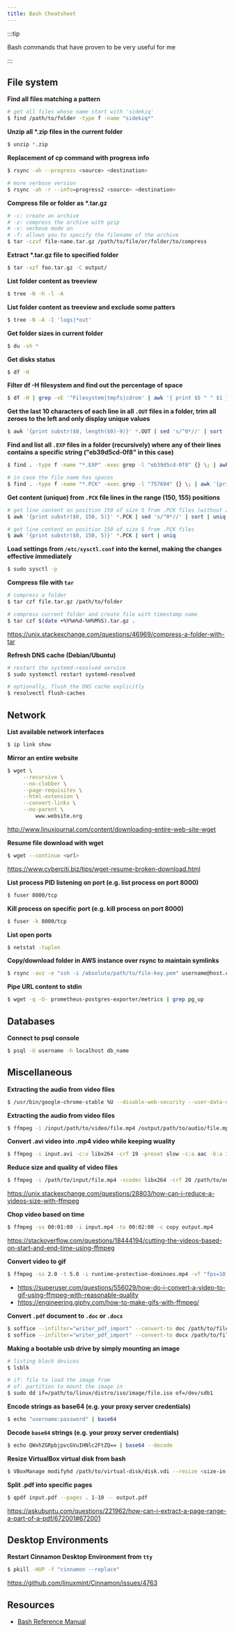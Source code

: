 ```yaml
---
title: Bash Cheatsheet
---
```


:::tip

Bash commands that have proven to be very useful for me

:::

## File system

**Find all files matching a pattern**

```bash
# get all files whose name start with 'sidekiq'
$ find /path/to/folder -type f -name "sidekiq*"
```

**Unzip all \*.zip files in the current folder**

```bash
$ unzip *.zip
```

**Replacement of cp command with progress info**

```bash
$ rsync -ah --progress <source> <destination>

# more verbose version
$ rsync -ah -r --info=progress2 <source> <destination>
```

**Compress file or folder as \*.tar.gz**

```bash
# -c: create an archive
# -z: compress the archive with gzip
# -v: verbose mode on
# -f: allows you to specify the filename of the archive
$ tar -czvf file-name.tar.gz /path/to/file/or/folder/to/compress
```

**Extract \*.tar.gz file to specified folder**
```bash
$ tar -xzf foo.tar.gz -C output/
```

**List folder content as treeview**
```bash
$ tree -N -h -l -A
```

**List folder content as treeview and exclude some patters**
```bash
$ tree -N -A -I 'logs|*out'
```

**Get folder sizes in current folder**
```bash
$ du -sh *
```

**Get disks status**
```bash
$ df -H
```

**Filter df -H filesystem and find out the percentage of space**
```bash
$ df -H | grep -vE '^Filesystem|tmpfs|cdrom' | awk '{ print $5 " " $1 }'
```

**Get the last 10 characters of each line in all `.OUT` files in a folder, trim all zeroes to the left and only display unique values**
```bash
$ awk '{print substr($0, length($0)-9)}' *.OUT | sed 's/^0*//' | sort | uniq
```

**Find and list all `.EXP` files in a folder (recursively) where any of their lines contains a specific string ("eb39d5cd-0f8" in this case)**
```bash
$ find . -type f -name "*.EXP" -exec grep -l "eb39d5cd-0f8" {} \; | awk '{print $1}'

# in case the file name has spaces
$ find . -type f -name "*.PCK" -exec grep -l "757694" {} \; | awk '{print $1 $2}'
```

**Get content (unique) from `.PCK` file lines in the range (150, 155) positions**
```bash
# get line content on position 150 of size 5 from .PCK files (without zeros)
$ awk '{print substr($0, 150, 5)}' *.PCK | sed 's/^0*//' | sort | uniq

# get line content on position 150 of size 5 from .PCK files
$ awk '{print substr($0, 150, 5)}' *.PCK | sort | uniq
```

**Load settings from `/etc/sysctl.conf` into the kernel, making the changes effective immediately**
```bash
$ sudo sysctl -p
```

**Compress file with `tar`**
```bash
# compress a folder
$ tar czf file.tar.gz /path/to/folder

# compress current folder and create file with timestamp name
$ tar czf $(date +%Y%m%d-%H%M%S).tar.gz .
```

https://unix.stackexchange.com/questions/46969/compress-a-folder-with-tar

**Refresh DNS cache (Debian/Ubuntu)**

```bash
# restart the systemd-resolved service
$ sudo systemctl restart systemd-resolved

# optionally, flush the DNS cache explicitly
$ resolvectl flush-caches
```

## Network

**List available network interfaces**

```bash
$ ip link show
```

**Mirror an entire website**

```bash
$ wget \
     --recursive \
     --no-clobber \
     --page-requisites \
     --html-extension \
     --convert-links \
     --no-parent \
         www.website.org
```

http://www.linuxjournal.com/content/downloading-entire-web-site-wget

**Resume file download with wget**

```bash
$ wget --continue <url>
```

https://www.cyberciti.biz/tips/wget-resume-broken-download.html

**List process PID listening on port (e.g. list process on port 8000)**

```bash
$ fuser 8000/tcp
```

**Kill process on specific port (e.g. kill process on port 8000)**

```bash
$ fuser -k 8000/tcp
```

**List open ports**

```bash
$ netstat -tuplen
```

**Copy/download folder in AWS instance over rsync to maintain symlinks**

```bash
$ rsync -avz -e "ssh -i /absolute/path/to/file-key.pem" username@host.com:/folder/to/download /path/to/copy/folder/to
```

**Pipe URL content to stdin**

```bash
$ wget -q -O- prometheus-postgres-exporter/metrics | grep pg_up
```

## Databases

**Connect to psql console**

```bash
$ psql -U username -h localhost db_name
```

## Miscellaneous

**Extracting the audio from video files**

```bash
$ /usr/bin/google-chrome-stable %U --disable-web-security --user-data-dir=/tmp/chrome
```

**Extracting the audio from video files**

```bash
$ ffmpeg -i /input/path/to/video/file.mp4 /output/path/to/audio/file.mp3
```

**Convert .avi video into .mp4 video while keeping wuality**

```bash
$ ffmpeg -i input.avi -c:v libx264 -crf 19 -preset slow -c:a aac -b:a 192k -ac 2 -strict -2 output.mp4
```

**Reduce size and quality of video files**

```bash
$ ffmpeg -i /path/to/input/file.mp4 -vcodec libx264 -crf 20 /path/to/output/file.mp4
```

https://unix.stackexchange.com/questions/28803/how-can-i-reduce-a-videos-size-with-ffmpeg

**Chop video based on time**

```bash
$ ffmpeg -ss 00:01:00 -i input.mp4 -to 00:02:00 -c copy output.mp4
```

https://stackoverflow.com/questions/18444194/cutting-the-videos-based-on-start-and-end-time-using-ffmpeg

**Convert video to gif**

```bash
$ ffmpeg -ss 2.0 -t 5.0 -i runtime-protection-dominoes.mp4 -vf "fps=10,scale=640:-1:flags=lanczos,split[s0][s1];[s0]palettegen[p];[s1][p]paletteuse" -f gif -loop 0 dominoes.gif
```

* https://superuser.com/questions/556029/how-do-i-convert-a-video-to-gif-using-ffmpeg-with-reasonable-quality
* https://engineering.giphy.com/how-to-make-gifs-with-ffmpeg/

**Convert `.pdf` document to `.doc` or `.docx`**

```bash
$ soffice --infilter="writer_pdf_import" --convert-to doc /path/to/file.pdf
$ soffice --infilter="writer_pdf_import" --convert-to docx /path/to/file.pdf
```

**Making a bootable usb drive by simply mounting an image**

```bash
# listing block devices
$ lsblk

# if: file to load the image from
# of: partition to mount the image in
$ sudo dd if=/path/to/linux/distro/iso/image/file.iso of=/dev/sdb1
```

**Encode strings as base64 (e.g. your proxy server credentials)**

```bash
$ echo "username:password" | base64
```

**Decode `base64` strings (e.g. your proxy server credentials)**

```bash
$ echo QWxhZGRpbjpvcGVuIHNlc2FtZQ== | base64 --decode
```

**Resize VirtualBox virtual disk from bash**

```bash
$ VBoxManage modifyhd /path/to/virtual-disk/disk.vdi --resize <size-in-mb>
```

**Split .pdf into specific pages**

```bash
$ qpdf input.pdf --pages . 1-10 -- output.pdf
```

https://askubuntu.com/questions/221962/how-can-i-extract-a-page-range-a-part-of-a-pdf/672001#672001

## Desktop Environments

**Restart Cinnamon Desktop Environment from `tty`**

```bash
$ pkill -HUP -f "cinnamon --replace"
```

https://github.com/linuxmint/Cinnamon/issues/4763

## Resources

- [Bash Reference Manual](https://www.gnu.org/software/bash/manual/bash.html)
